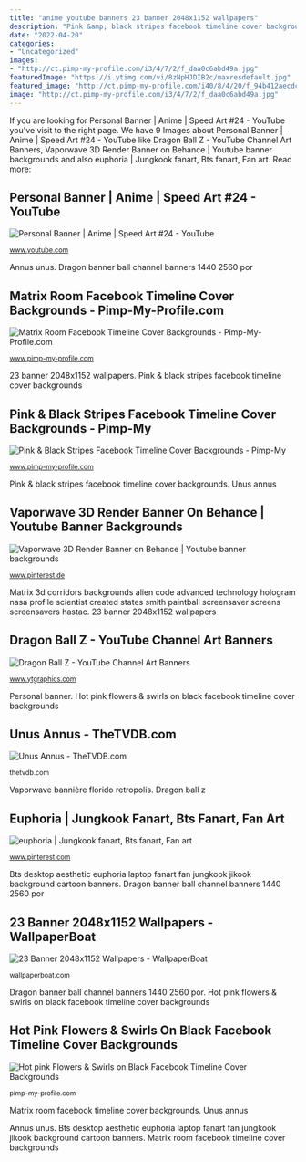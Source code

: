 ```yaml
---
title: "anime youtube banners 23 banner 2048x1152 wallpapers"
description: "Pink &amp; black stripes facebook timeline cover backgrounds"
date: "2022-04-20"
categories:
- "Uncategorized"
images:
- "http://ct.pimp-my-profile.com/i3/4/7/2/f_daa0c6abd49a.jpg"
featuredImage: "https://i.ytimg.com/vi/8zNpHJDIB2c/maxresdefault.jpg"
featured_image: "http://ct.pimp-my-profile.com/i40/8/4/20/f_94b412aecdce.jpg"
image: "http://ct.pimp-my-profile.com/i3/4/7/2/f_daa0c6abd49a.jpg"
---
```


If you are looking for Personal Banner | Anime | Speed Art #24 - YouTube you've visit to the right page. We have 9 Images about Personal Banner | Anime | Speed Art #24 - YouTube like Dragon Ball Z - YouTube Channel Art Banners, Vaporwave 3D Render Banner on Behance | Youtube banner backgrounds and also euphoria | Jungkook fanart, Bts fanart, Fan art. Read more:

## Personal Banner | Anime | Speed Art #24 - YouTube

![Personal Banner | Anime | Speed Art #24 - YouTube](https://i.ytimg.com/vi/8zNpHJDIB2c/maxresdefault.jpg "Vaporwave 3d render banner on behance")

<small>www.youtube.com</small>

Annus unus. Dragon banner ball channel banners 1440 2560 por

## Matrix Room Facebook Timeline Cover Backgrounds - Pimp-My-Profile.com

![Matrix Room Facebook Timeline Cover Backgrounds - Pimp-My-Profile.com](http://ct.pimp-my-profile.com/i54/6/10/29/f_3e47c05f2dc8.jpg "Personal banner")

<small>www.pimp-my-profile.com</small>

23 banner 2048x1152 wallpapers. Pink &amp; black stripes facebook timeline cover backgrounds

## Pink &amp; Black Stripes Facebook Timeline Cover Backgrounds - Pimp-My

![Pink &amp; Black Stripes Facebook Timeline Cover Backgrounds - Pimp-My](http://ct.pimp-my-profile.com/i40/8/4/20/f_94b412aecdce.jpg "Bts desktop aesthetic euphoria laptop fanart fan jungkook jikook background cartoon banners")

<small>www.pimp-my-profile.com</small>

Pink &amp; black stripes facebook timeline cover backgrounds. Unus annus

## Vaporwave 3D Render Banner On Behance | Youtube Banner Backgrounds

![Vaporwave 3D Render Banner on Behance | Youtube banner backgrounds](https://i.pinimg.com/736x/ea/51/8a/ea518a73ca520f90874745eae4fba001.jpg "23 banner 2048x1152 wallpapers")

<small>www.pinterest.de</small>

Matrix 3d corridors backgrounds alien code advanced technology hologram nasa profile scientist created states smith paintball screensaver screens screensavers hastac. 23 banner 2048x1152 wallpapers

## Dragon Ball Z - YouTube Channel Art Banners

![Dragon Ball Z - YouTube Channel Art Banners](http://www.ytgraphics.com/wp-content/uploads/2016/07/dragonballz.jpg "Dragon banner ball channel banners 1440 2560 por")

<small>www.ytgraphics.com</small>

Personal banner. Hot pink flowers &amp; swirls on black facebook timeline cover backgrounds

## Unus Annus - TheTVDB.com

![Unus Annus - TheTVDB.com](https://artworks.thetvdb.com/series/372288/posters/61998699_t.jpg "Matrix 3d corridors backgrounds alien code advanced technology hologram nasa profile scientist created states smith paintball screensaver screens screensavers hastac")

<small>thetvdb.com</small>

Vaporwave bannière florido retropolis. Dragon ball z

## Euphoria | Jungkook Fanart, Bts Fanart, Fan Art

![euphoria | Jungkook fanart, Bts fanart, Fan art](https://i.pinimg.com/736x/c8/2c/2c/c82c2c73445924f5eade576b070691a6.jpg "Pink &amp; black stripes facebook timeline cover backgrounds")

<small>www.pinterest.com</small>

Bts desktop aesthetic euphoria laptop fanart fan jungkook jikook background cartoon banners. Dragon banner ball channel banners 1440 2560 por

## 23 Banner 2048x1152 Wallpapers - WallpaperBoat

![23 Banner 2048x1152 Wallpapers - WallpaperBoat](https://wallpaperboat.com/wp-content/uploads/2019/10/banner-2048x1152-05.jpg "Hot pink flowers &amp; swirls on black facebook timeline cover backgrounds")

<small>wallpaperboat.com</small>

Dragon banner ball channel banners 1440 2560 por. Hot pink flowers &amp; swirls on black facebook timeline cover backgrounds

## Hot Pink Flowers &amp; Swirls On Black Facebook Timeline Cover Backgrounds

![Hot pink Flowers &amp; Swirls on Black Facebook Timeline Cover Backgrounds](http://ct.pimp-my-profile.com/i3/4/7/2/f_daa0c6abd49a.jpg "Vaporwave 3d render banner on behance")

<small>pimp-my-profile.com</small>

Matrix room facebook timeline cover backgrounds. Unus annus

Annus unus. Bts desktop aesthetic euphoria laptop fanart fan jungkook jikook background cartoon banners. Matrix room facebook timeline cover backgrounds
